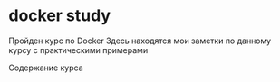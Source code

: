 # docker study

Пройден курс по Docker
Здесь находятся мои заметки по данному курсу с практическими примерами

Содержание курса
